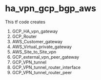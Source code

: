 # ha_vpn_gcp_bgp_aws


This tf code creates 
1. GCP_HA_vpn_gateway
2. GCP_Router
3. AWS_Customer_gateway
4. AWS_Virtual_private_gateway
5. AWS_Site_to_Site_vpn
6. GCP_external_vpn_peer_gateway
7. GCP_VPN_tunnel
8. GCP_VPN_tunnel_router_interface
9. GCP_VPN_tunnel_router_peer
